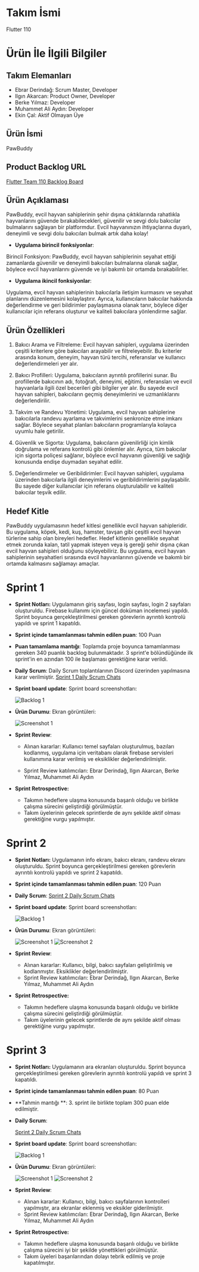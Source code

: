 # **Takım İsmi**

Flutter 110

# Ürün İle İlgili Bilgiler

## Takım Elemanları
- Ebrar Derindağ: Scrum Master, Developer
- Ilgın Akarcan: Product Owner, Developer
- Berke Yılmaz: Developer
- Muhammet Ali Aydın: Developer
- Ekin Çal: Aktif Olmayan Üye

## Ürün İsmi
PawBuddy

## Product Backlog URL
[Flutter Team 110 Backlog Board](https://trello.com/b/WG8qC98Z/f110)

## Ürün Açıklaması

PawBuddy, evcil hayvan sahiplerinin şehir dışına çıktıklarında rahatlıkla hayvanlarını güvende bırakabilecekleri, güvenilir ve sevgi dolu bakıcılar bulmalarını sağlayan bir platformdur. Evcil hayvanınızın ihtiyaçlarına duyarlı, deneyimli ve sevgi dolu bakıcıları bulmak artık daha kolay!

- **Uygulama birincil fonksiyonlar**: 

Birincil Fonksiyon: PawBuddy, evcil hayvan sahiplerinin seyahat ettiği zamanlarda güvenilir ve deneyimli bakıcıları bulmalarına olanak sağlar, böylece evcil hayvanlarını güvende ve iyi bakımlı bir ortamda bırakabilirler.



- **Uygulama ikincil fonksiyonlar**:

Uygulama, evcil hayvan sahiplerinin bakıcılarla iletişim kurmasını ve seyahat planlarını düzenlemesini kolaylaştırır. Ayrıca, kullanıcıların bakıcılar hakkında değerlendirme ve geri bildirimler paylaşmasına olanak tanır, böylece diğer kullanıcılar için referans oluşturur ve kaliteli bakıcılara yönlendirme sağlar.



## Ürün Özellikleri

1. Bakıcı Arama ve Filtreleme: Evcil hayvan sahipleri, uygulama üzerinden çeşitli kriterlere göre bakıcıları arayabilir ve filtreleyebilir. Bu kriterler arasında konum, deneyim, hayvan türü tercihi, referanslar ve kullanıcı değerlendirmeleri yer alır.

2. Bakıcı Profilleri: Uygulama, bakıcıların ayrıntılı profillerini sunar. Bu profillerde bakıcının adı, fotoğrafı, deneyimi, eğitimi, referansları ve evcil hayvanlarla ilgili özel becerileri gibi bilgiler yer alır. Bu sayede evcil hayvan sahipleri, bakıcıların geçmiş deneyimlerini ve uzmanlıklarını değerlendirilir.

3. Takvim ve Randevu Yönetimi: Uygulama, evcil hayvan sahiplerine bakıcılarla randevu ayarlama ve takvimlerini senkronize etme imkanı sağlar. Böylece seyahat planları bakıcıların programlarıyla kolayca uyumlu hale getirilir.

4. Güvenlik ve Sigorta: Uygulama, bakıcıların güvenilirliği için kimlik doğrulama ve referans kontrolü gibi önlemler alır. Ayrıca, tüm bakıcılar için sigorta poliçesi sağlanır, böylece evcil hayvanın güvenliği ve sağlığı konusunda endişe duymadan seyahat edilir.

5. Değerlendirmeler ve Geribildirimler: Evcil hayvan sahipleri, uygulama üzerinden bakıcılarla ilgili deneyimlerini ve geribildirimlerini paylaşabilir. Bu sayede diğer kullanıcılar için referans oluşturulabilir ve kaliteli bakıcılar teşvik edilir.



## Hedef Kitle

PawBuddy uygulamasının hedef kitlesi genellikle evcil hayvan sahipleridir. Bu uygulama, köpek, kedi, kuş, hamster, tavşan gibi çeşitli evcil hayvan türlerine sahip olan bireyleri hedefler. Hedef kitlenin genellikle seyahat etmek zorunda kalan, tatil yapmak isteyen veya iş gereği şehir dışına çıkan evcil hayvan sahipleri olduğunu söyleyebiliriz. Bu uygulama, evcil hayvan sahiplerinin seyahatleri sırasında evcil hayvanlarının güvende ve bakımlı bir ortamda kalmasını sağlamayı amaçlar.

# Sprint 1
- **Sprint Notları:** Uygulamanın giriş sayfası, login sayfası, login 2 sayfaları oluşturuldu. Firebase kullanımı için güncel doküman incelemesi yapıldı. Sprint boyunca gerçekleştirilmesi gereken görevlerin ayrıntılı kontrolü yapıldı ve sprint 1 kapatıldı.

- **Sprint içinde tamamlanması tahmin edilen puan**: 100 Puan


- **Puan tamamlama mantığı**: Toplamda proje boyunca tamamlanması gereken 340 puanlık backlog bulunmaktadır. 3 sprint'e bölündüğünde ilk sprint'in en azından 100 ile başlaması gerektiğine karar verildi.

- **Daily Scrum**: Daily Scrum toplantılarının Discord üzerinden yapılmasına karar verilmiştir.
[Sprint 1 Daily Scrum Chats](https://github.com/ebrarderindag/Bootcamp2023-F110/blob/main/ReadMeSS/ScrumChatSS.docx?raw=true)


- **Sprint board update**: Sprint board screenshotları: 


  ![Backlog 1](https://github.com/ebrarderindag/Bootcamp2023-F110/blob/main/ReadMeSS/trello_Sprint1.png)

- **Ürün Durumu**: Ekran görüntüleri:


  ![Screenshot 1](https://github.com/ebrarderindag/Bootcamp2023-F110/blob/main/ReadMeSS/Arayuz_Sprint1.jpeg)

- **Sprint Review**:
 
  - Alınan kararlar: Kullanıcı temel sayfaları oluşturulmuş, bazıları kodlanmış, uygulama için veritabanı olarak firebase servisleri kullanımına karar verilmiş ve eksiklikler değerlendirilmiştir. 

  - Sprint Review katılımcıları: Ebrar Derindağ, Ilgın Akarcan, Berke Yılmaz, Muhammet Ali Aydın

- **Sprint Retrospective:**
  - Takımın hedeflere ulaşma konusunda başarılı olduğu ve birlikte çalışma sürecini geliştirdiği görülmüştür.
  - Takım üyelerinin gelecek sprintlerde de aynı şekilde aktif olması gerektiğine vurgu yapılmıştır.


# Sprint 2
- **Sprint Notları:** Uygulamanın info ekranı, bakıcı ekranı, randevu ekranı oluşturuldu.  Sprint boyunca gerçekleştirilmesi gereken görevlerin ayrıntılı kontrolü yapıldı ve sprint 2 kapatıldı.

- **Sprint içinde tamamlanması tahmin edilen puan**: 120 Puan


- **Daily Scrum**: 
[Sprint 2 Daily Scrum Chats](https://github.com/ebrarderindag/Bootcamp2023-F110/blob/main/ReadMeSS/ScrumChatSprint2.docx?raw=true)


- **Sprint board update**: Sprint board screenshotları: 


  ![Backlog 1](https://github.com/ebrarderindag/Bootcamp2023-F110/blob/main/ReadMeSS/trelloSprint2.png)

- **Ürün Durumu**: Ekran görüntüleri:

  ![Screenshot 1](https://github.com/ebrarderindag/Bootcamp2023-F110/blob/main/ReadMeSS/Screen1_Sprint2.jpeg)
  ![Screenshot 2](https://github.com/ebrarderindag/Bootcamp2023-F110/blob/main/ReadMeSS/Screen2_Sprint2.jpeg)

- **Sprint Review**:
 
  - Alınan kararlar: Kullanıcı, bilgi, bakıcı sayfaları geliştirilmiş ve kodlanmıştır. Eksiklikler değerlendirilmiştir. 
  - Sprint Review katılımcıları: Ebrar Derindağ, Ilgın Akarcan, Berke Yılmaz, Muhammet Ali Aydın

- **Sprint Retrospective:**
  - Takımın hedeflere ulaşma konusunda başarılı olduğu ve birlikte çalışma sürecini geliştirdiği görülmüştür.
  - Takım üyelerinin gelecek sprintlerde de aynı şekilde aktif olması gerektiğine vurgu yapılmıştır.


# Sprint 3
- **Sprint Notları:** Uygulamanın ara ekranları oluşturuldu. Sprint boyunca gerçekleştirilmesi gereken görevlerin ayrıntılı kontrolü yapıldı ve sprint 3 kapatıldı.

- **Sprint içinde tamamlanması tahmin edilen puan**: 80 Puan
- **Tahmin mantığı **: 3. sprint ile birlikte toplam 300 puan elde edilmiştir.


- **Daily Scrum**:

  [Sprint 2 Daily Scrum Chats](https://github.com/ebrarderindag/Bootcamp2023-F110/blob/main/ReadMeSS/ScrumChatSprint3.docx?raw=true)


- **Sprint board update**: Sprint board screenshotları: 

  ![Backlog 1](https://github.com/ebrarderindag/Bootcamp2023-F110/blob/main/ReadMeSS/trelloSprint3.png)

- **Ürün Durumu**: Ekran görüntüleri:

  ![Screenshot 1](https://github.com/ebrarderindag/Bootcamp2023-F110/blob/main/ReadMeSS/Screen1_Sprint3.jpeg)
  ![Screenshot 2](https://github.com/ebrarderindag/Bootcamp2023-F110/blob/main/ReadMeSS/Screen2_Sprint3.jpeg)

- **Sprint Review**:
 
  - Alınan kararlar: Kullanıcı, bilgi, bakıcı sayfalarının kontrolleri yapılmıştır, ara ekranlar eklenmiş ve eksikler giderilmiştir. 
  - Sprint Review katılımcıları: Ebrar Derindağ, Ilgın Akarcan, Berke Yılmaz, Muhammet Ali Aydın

- **Sprint Retrospective:**
  - Takımın hedeflere ulaşma konusunda başarılı olduğu ve birlikte çalışma sürecini iyi bir şekilde yönettikleri görülmüştür.
  - Takım üyeleri başarılarından dolayı tebrik edilmiş ve proje kapatılmıştır.
